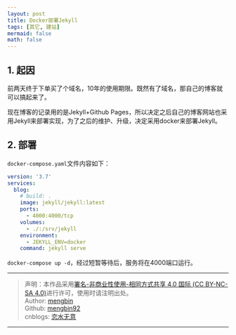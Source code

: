 ```yaml
---
layout: post
title: Docker部署Jekyll 
tags: [其它, 建站]
mermaid: false
math: false
---  
```


## 1. 起因  

前两天终于下单买了个域名，10年的使用期限。既然有了域名，那自己的博客就可以搞起来了。  

现在博客的记录用的是Jekyll+Github Pages，所以决定之后自己的博客网站也采用Jekyll来部署实现，为了之后的维护、升级，决定采用docker来部署Jekyll。

## 2. 部署

`docker-compose.yaml`文件内容如下：  

```yaml
version: '3.7'
services:
  blog:
    # build: .
    image: jekyll/jekyll:latest
    ports:
      - 4000:4000/tcp
    volumes:
      - ./:/srv/jekyll
    environment:
      - JEKYLL_ENV=docker
    command: jekyll serve
```

`docker-compose up -d`，经过短暂等待后，服务将在4000端口运行。  

---

> 声明：本作品采用[署名-非商业性使用-相同方式共享 4.0 国际 (CC BY-NC-SA 4.0)](https://creativecommons.org/licenses/by-nc-sa/4.0/deed.zh)进行许可，使用时请注明出处。  
> Author: [mengbin](mengbin1992@outlook.com)  
> Github: [mengbin92](https://mengbin92.github.io/)  
> cnblogs: [恋水无意](https://www.cnblogs.com/lianshuiwuyi/)  

---

